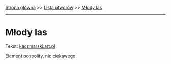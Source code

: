[Strona główna](../index.md) >> [Lista utworów](../list.md) >> [Młody las](303.md)

---

# Młody las

Tekst: [kaczmarski.art.pl](https://www.kaczmarski.art.pl/tworczosc/wiersze/mlody-las/)

Element pospolity, nic ciekawego.